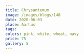 ```yaml
---
title: Chrysantemum
image: /images/blogs/148
date: 2020-06-03
place: Aarhus
tags:
colors: pink, white, wheat, navy
price: 75
gallery: 5
---
```

